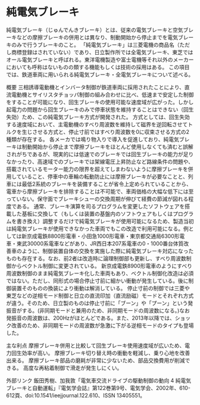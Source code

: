 # 純電気ブレーキ

純電気ブレーキ（じゅんでんきブレーキ）とは、従来の電気ブレーキと空気ブレーキなどの摩擦ブレーキの併用とは異なり、制動開始から停止までを電気ブレーキのみで行うブレーキのこと。
「純電気ブレーキ」は三菱電機の商品名（ただし商標登録はされていない）であり、日立製作所では全電気ブレーキ、東芝ではオール電気ブレーキと呼ばれる。東洋電機製造や富士電機等それ以外のメーカーにおいても呼称はないものの類する機能もしくは技術の採用はある。
この項目では、鉄道車両に用いられる純電気ブレーキ・全電気ブレーキについて述べる。

概要
三相誘導電動機とインバータ制御が鉄道車両に採用されたことにより、直流電動機とサイリスタチョッパ制御の組み合わせに比べ、低速まで安定した制御をすることが可能になり、回生ブレーキの使用可能な速度域が広がった。しかし起電力の問題から回生ブレーキのみで停車状態を維持することはできない（回生失効）ため、この純電気ブレーキ方式が開発された。
方式としては、回生失効する速度域において、主電動機のすべり周波数を維持して磁界を逆回転させてトルクを生じさせる方式と、停止寸前ではすべり周波数を0に収束させる方式の2種類が存在する。
各メーカでは鳴り物入りで導入を促進しており、純電気ブレーキは制動開始から停止まで摩擦ブレーキをほとんど使用しなくても済むと誤解されがちであるが、現実的には低速でのブレーキでは回生ブレーキの能力が足りなかったり、高速域でのブレーキでは架線電圧上昇防止など路線条件の問題や、搭載されているモーター能力の限界を超えてしまわないように摩擦ブレーキを併用していること、停車中の車輪の転動防止には摩擦ブレーキが必要なことと、列車には最低2系統のブレーキを装備することが省令上定められていることから、電車から摩擦ブレーキを排除することは不可能で、車両価格の大幅な低下には至っていない。保守面でブレーキシューの交換周期が伸びて経費の節減が図れる程度である。
通常、ブレーキ演算を司るプログラムを変更したソフトウェアを搭載した基板に交換して（もしくは装置の基盤内のソフトウェアもしくはプログラムを書き換え）調整するだけで純電気ブレーキが使用可能になるため、製造当初は純電気ブレーキが使用できなかった車両でもこの改造で利用可能になる。例としては新京成電鉄8800形電車・小田急1000形電車・東京都交通局6300形電車・東武30000系電車などがあり、JR西日本207系電車の0・1000番台体質改善車のように、制御装置自体の交換を実施した際に純電気ブレーキ対応になったものも存在する。なお、前2者は改造時に論理制御部も更新し、すべり周波数制御からベクトル制御に変更されている。
新京成電鉄8900形電車のようにすべり周波数制御のまま純電気ブレーキ化した車両もあり、ベクトル制御化改造は必須ではない。ただし、同形式の場合停止寸前に細かい衝動が発生している。後に制御装置そのものの換装により衝動は解消している。
停止寸前の制御では三菱や東芝などの逆相モード制御と日立の直流印加（直流励磁）モードとそれぞれ方式が違う。そのため、日立製のものは停止寸前に「ブーン」や「プーン」という発振音がする。(非同期モードと兼用のため、非同期モードの周波数になる。)なお発振音の周波数は、200Hzがほとんどである。また、2013年以降では、ショック改善のため、非同期モードの周波数が急激に下がる逆相モードのタイプも登場した。

主な利点
摩擦ブレーキ併用と比較して回生ブレーキ使用速度域が広いため、電力回生効率が高い。
摩擦ブレーキ切り替え時の衝動を軽減し、乗り心地を改善出来る。
摩擦ブレーキ部品の磨耗が非常に少ないため、部品交換費用が削減できる。
高度な再粘着制御で滑走が発生しにくい。

外部リンク
飯田秀樹、加我敦「電気車交流ドライブの駆動制御の動向 4 純電気ブレーキと自動運転」『電気学会誌』第122巻第9号、電気学会、2002年、610-612頁、doi:10.1541/ieejjournal.122.610、ISSN 13405551。